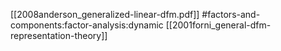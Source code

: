 [[2008anderson_generalized-linear-dfm.pdf]]
#factors-and-components:factor-analysis:dynamic
[[2001forni_general-dfm-representation-theory]]
